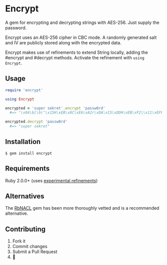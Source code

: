 # Encrypt

A gem for encrypting and decrypting strings with AES-256. Just supply the password.

Encrypt uses an AES-256 cipher in CBC mode. A randomly generated salt and IV are publicly stored along with the encrypted data.

Encrypt makes use of refinements to extend String locally, adding the #encrypt and #decrypt methods. Activate the refinement with `using Encrypt`.

## Usage

```ruby
require 'encrypt'

using Encrypt

encrypted = 'super sekret'.encrypt 'passw0rd'
  #=> "\x04\b[\b\"\x15H\xEB\x8C\xE6\xA2r\xDA\x15\xDDH\xEB\xF2|\x11\xEFF\"\x15\xE9\xBB\xB1\xCEO\xB6Y\x19zk\xDD\xD5\x9A\xBD\x01\xF5\"\x11F/1\x1D;2g\xFC\xB8np\xBC"

encrypted.decrypt 'passw0rd'
  #=> "super sekret"
```

## Installation

    $ gem install encrypt
    
## Requirements

Ruby 2.0.0+ (uses [experimental refinements](http://www.ruby-doc.org/core-2.0/doc/syntax/refinements_rdoc.html))

## Alternatives
The [RbNACL](https://github.com/cryptosphere/rbnacl#readme) gem has been more thoroughly vetted and is a recommended alternative.

## Contributing

1. Fork it
2. Commit changes
3. Submit a Pull Request
4.  :pineapple:

